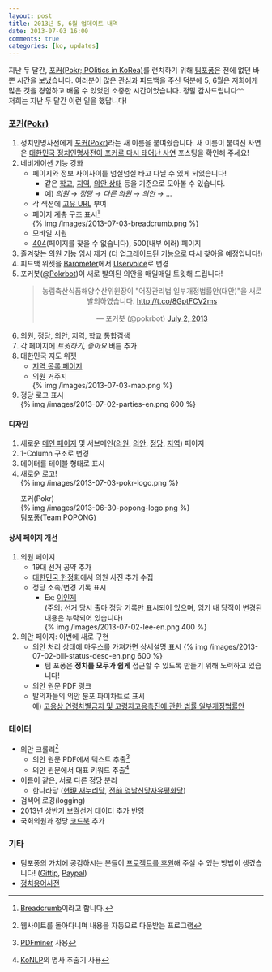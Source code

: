 ```yaml
---
layout: post
title: 2013년 5, 6월 업데이트 내역
date: 2013-07-03 16:00
comments: true
categories: [ko, updates]
---
```


지난 두 달간, <a href="http://pokr.kr">포커(Pokr; POlitics in KoRea)</a>를 런치하기 위해 <a href="http://popong.com">팀포퐁</a>은 전에 없던 바쁜 시간을 보냈습니다. 여러분이 많은 관심과 피드백을 주신 덕분에 5, 6월은 저희에게 많은 것을 경험하고 배울 수 있었던 소중한 시간이었습니다. 정말 감사드립니다^^<!-- more --><br>
저희는 지난 두 달간 이런 일을 했답니다!

### [포커(Pokr)](http://pokr.kr)

1. 정치인명사전에게 [포커(Pokr)](http://pokr.kr)라는 새 이름을 붙여줬습니다. 새 이름이 붙여진 사연은 [대한민국 정치인명사전이 포커로 다시 태어난 사연](http://blog.popong.com/2013/06/29/why-pokr-became-pokr/) 포스팅을 확인해 주세요!
1. 네비게이션 기능 강화
    * 페이지와 정보 사이사이를 넘실넘실 타고 다닐 수 있게 되었습니다!
        * 같은 [학교](http://pokr.kr/search?target=people&school_id=7006431), [지역](http://pokr.kr/region/25), [의안 상태](http://pokr.kr/search?target=bills&status_id=5) 등을 기준으로 모아볼 수 있습니다.
        * 예) *의원* → *정당* → *다른 의원* → *의안* → ... 
    * 각 섹션에 [고유 URL](http://pokr.kr/person/195224#legislations) 부여
    * 페이지 계층 구조 표시[^4]<br>
        {% img /images/2013-07-03-breadcrumb.png %}
    * 모바일 지원
    * [404](http://pokr.kr/404)(페이지를 찾을 수 없습니다), 500(내부 에러) 페이지
1. 즐겨찾는 의원 기능 임시 제거 <span class="muted">(더 업그레이드된 기능으로 다시 찾아올 예정입니다!)</span>
1. 피드백 위젯을 [Barometer](http://getbarometer.com/)에서 [Uservoice](http://teampopong.uservoice.com)로 변경
1. 포커봇([@Pokrbot](http://twitter.com/pokrbot))이 새로 발의된 의안을 매일매일 트윗해 드립니다!
    <center>
    <blockquote class="twitter-tweet"><p>농림축산식품해양수산위원장이 &quot;어장관리법 일부개정법률안(대안)&quot;을 새로 발의하였습니다. <a href="http://t.co/8GptFCV2ms">http://t.co/8GptFCV2ms</a></p>&mdash; 포커봇 (@pokrbot) <a href="https://twitter.com/pokrbot/statuses/351937420788371456">July 2, 2013</a></blockquote>
    <script async src="//platform.twitter.com/widgets.js" charset="utf-8"></script>
    </center>
1. 의원, 정당, 의안, 지역, 학교 [통합검색](http://pokr.kr/search?query=%EA%B2%BD%EA%B8%B0)
1. 각 페이지에 *트윗하기*, *좋아요* 버튼 추가
1. 대한민국 지도 위젯
    * [지역 목록 페이지](http://pokr.kr/region)
    * 의원 거주지<br>
        {% img /images/2013-07-03-map.png %}
1. 정당 로고 표시<br>
   {% img /images/2013-07-02-parties-en.png 600 %}

#### 디자인
1. 새로운 [메인 페이지](http://pokr.kr) 및 서브메인([의원](http://pokr.kr/person), [의안](http://pokr.kr/bill), [정당](http://pokr.kr/party), [지역](http://pokr.kr/region)) 페이지
1. 1-Column 구조로 변경
1. 데이터를 테이블 형태로 표시
1. 새로운 로고!<br>
   <div style="display: inline-block; margin-right: 30px;">
   {% img /images/2013-07-03-pokr-logo.png %}
   <div class="caption" style="margin-top: 12px; margin-bottom: 0;">포커(Pokr)</div>
   </div>
   <div style="display: inline-block;">
   {% img /images/2013-06-30-popong-logo.png %}
   <div class="caption" style="margin-bottom: 0;">팀포퐁(Team POPONG)</div>
   </div>

#### 상세 페이지 개선
1. 의원 페이지
    * 19대 선거 공약 추가
    * [대한민국 헌정회](http://rokps.or.kr)에서 의원 사진 추가 수집
    * 정당 소속/변경 기록 표시
        * Ex: [이인제](http://pokr.kr/person/19481130#profile)<br>
          <span class="muted">(주의: 선거 당시 출마 정당 기록만 표시되어 있으며, 임기 내 당적이 변경된 내용은 누락되어 있습니다)</span><br>
            {% img /images/2013-07-02-lee-en.png 400 %}
1. 의안 페이지: 이번에 새로 구현
    * 의안 처리 상태에 마우스를 가져가면 상세설명 표시
        {% img /images/2013-07-02-bill-status-desc-en.png 600 %}
        * 팀 포퐁은 **정치를 모두가 쉽게** 접근할 수 있도록 만들기 위해 노력하고 있습니다!
    * 의안 원문 PDF 링크
    * 발의자들의 의안 분포 파이차트로 표시<br>
      예) [고용상 연령차별금지 및 고령자고용촉진에 관한 법률 일부개정법률안](http://pokr.kr/bill/1901176)

### 데이터
* 의안 크롤러[^1]
    * 의안 원문 PDF에서 텍스트 추출[^2]
    * 의안 원문에서 대표 키워드 추출[^3]
* 이름이 같은, 서로 다른 정당 분리
    * 한나라당 ([현現 새누리당](http://pokr.kr/party/61), [전前 영남신당자유평화당](http://pokr.kr/party/195))
* 검색어 로깅(logging)
* 2013년 상반기 보궐선거 데이터 추가 반영
* 국회의원과 정당 [코드북](github.com/teampopong/codebooks) 추가

### 기타
* 팀포퐁의 가치에 공감하시는 분들이 [프로젝트를 후원](http://popong.com/about)해 주실 수 있는 방법이 생겼습니다! ([Gittip](https://www.gittip.com/teampopong/), [Paypal](https://www.paypal.com/kr/cgi-bin/webscr?cmd=_flow&SESSION=rJ-od7Disgs4qf2n18TXe6BPX0vh0lFcQIsZ0nsDaFF_uJV_W9iKGHMBOQC&dispatch=5885d80a13c0db1f8e263663d3faee8d4e181b3aff599f99a338772351021e7d))
* [정치용어사전](http://popong.com/glossary)


[^1]: 웹사이트를 돌아다니며 내용을 자동으로 다운받는 프로그램
[^2]: [PDFminer](http://www.unixuser.org/~euske/python/pdfminer/) 사용
[^3]: [KoNLP](https://github.com/haven-jeon/KoNLP)의 명사 추출기 사용
[^4]: [Breadcrumb](http://www.smashingmagazine.com/2009/03/17/breadcrumbs-in-web-design-examples-and-best-practices-2/)이라고 합니다.
